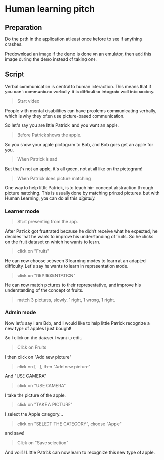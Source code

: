 # Human learning pitch

## Preparation

Do the path in the application at least once before to see if anything crashes.

Predownload an image if the demo is done on an emulator, then add this image during the demo instead of taking one.

## Script

Verbal communication is central to human interaction. This means that if you can't communicate verbally, it is difficult to integrate well into society. 

> Start video

People with mental disabilities can have problems communicating verbally, which is why they often use picture-based communication.


So let's say you are little Patrick, and you want an apple. 

> Before Patrick shows the apple.

So you show your apple pictogram to Bob, and Bob goes get an apple for you.

> When Patrick is sad

But that's not an apple, it's all green, not at all like on the pictogram!

> When Patrick does picture matching

One way to help little Patrick, is to teach him concept abstraction through picture matching. This is usually done by matching printed pictures, but with Human Learning, you can do all this *digitally*!

### Learner mode

> Start presenting from the app.

After Patrick got frustrated because he didn't receive what he expected, he decides that he wants to improve his understanding of fruits. So he clicks on the fruit dataset on which he wants to learn.

> click on "Fruits"

He can now choose between 3 learning modes to learn at an adapted difficulty.
Let's say he wants to learn in representation mode.

> click on "REPRESENTATION"

He can now match pictures to their representative, and improve his understanding of the concept of fruits.

> match 3 pictures, slowly. 1 right, 1 wrong, 1 right.

### Admin mode

Now let's say I am Bob, and I would like to help little Patrick recognize a new type of apples I just bought!

So I click on the dataset I want to edit.

> Click on Fruits

I then click on "Add new picture"

> click on [...], then "Add new picture"

And "USE CAMERA"

> click on "USE CAMERA"

I take the picture of the apple.

> click on "TAKE A PICTURE"

I select the Apple category...

> click on "SELECT THE CATEGORY", choose "Apple"

and save!

> Click on "Save selection"

And voilà! Little Patrick can now learn to recognize this new type of apple.
